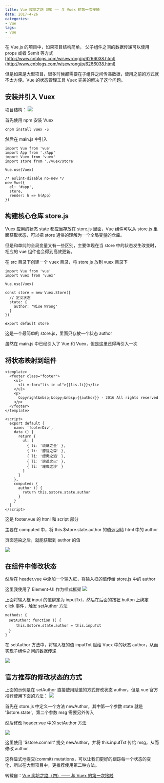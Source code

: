 ```yaml
---
title: Vue 爬坑之路（四）—— 与 Vuex 的第一次接触
date: 2017-4-26
categories:
- Vue
tags:
- Vue
---
```


在 Vue.js 的项目中，如果项目结构简单， 父子组件之间的数据传递可以使用  props 或者 $emit 等方式 [http://www.cnblogs.com/wisewrong/p/6266038.html](http://www.cnblogs.com/wisewrong/p/6266038.html)

但是如果是大型项目，很多时候都需要在子组件之间传递数据，使用之前的方式就不太方便。Vue 的状态管理工具 Vuex 完美的解决了这个问题。



## 安装并引入 Vuex

项目结构：
![](http://xie-blog.oss-cn-beijing.aliyuncs.com/blogImg/img27.png?Expires=1517568165&OSSAccessKeyId=TMP.AQFykThi91U598dTrJc_9IBPer-xtxfyUZ278vOwz9sVKvVjdZC6hsnJbSZiADAtAhQ8dmqdGscv8Mq8gp6YtjbW3Tmz3wIVALsOiURiHSXhx6xtRna9_tLmtbDC&Signature=S3WYQI%2BurTjNh8Axv1FKN915YQI%3D)

首先使用 npm 安装 Vuex
```
cnpm install vuex -S
```

然后在 main.js 中引入

```
import Vue from 'vue'
import App from './App'
import Vuex from 'vuex'
import store from './vuex/store'

Vue.use(Vuex)

/* eslint-disable no-new */
new Vue({
  el: '#app',
  store,
  render: h => h(App)
})
```




## 构建核心仓库 store.js

Vuex 应用的状态 state 都应当存放在 store.js 里面，Vue 组件可以从 store.js 里面获取状态，可以把 store 通俗的理解为一个全局变量的仓库。

但是和单纯的全局变量又有一些区别，主要体现在当 store 中的状态发生改变时，相应的 vue 组件也会得到高效更新。



在 src 目录下创建一个 vuex 目录，将 store.js 放到 vuex 目录下

```
import Vue from 'vue'
import Vuex from 'vuex'

Vue.use(Vuex)

const store = new Vuex.Store({
  // 定义状态
  state: {
    author: 'Wise Wrong'
  }
})

export default store
```
这是一个最简单的 store.js，里面只存放一个状态 author

虽然在 main.js 中已经引入了 Vue 和 Vuex，但是这里还得再引入一次





## 将状态映射到组件

```
<template>
  <footer class="footer">
    <ul>
      <li v-for="lis in ul">{{lis.li}}</li>
    </ul>
    <p>
      Copyright&nbsp;&copy;&nbsp;{{author}} - 2016 All rights reserved
    </p>
  </footer>
</template>

<script>
  export default {
    name: 'footerDiv',
    data () {
      return {
        ul: [
          { li: '琉璃之金' },
          { li: '朦胧之森' },
          { li: '缥缈之滔' },
          { li: '逍遥之火' },
          { li: '璀璨之沙' }
        ]
      }
    },
    computed: {
      author () {
        return this.$store.state.author
      }
    }
  }
</script>
```
这是 footer.vue 的 html 和 script 部分

主要在 computed 中，将 this.$store.state.author 的值返回给 html 中的 author

页面渲染之后，就能获取到 author 的值

![](http://xie-blog.oss-cn-beijing.aliyuncs.com/blogImg/img28.png?Expires=1517562713&OSSAccessKeyId=TMP.AQFykThi91U598dTrJc_9IBPer-xtxfyUZ278vOwz9sVKvVjdZC6hsnJbSZiADAtAhQ8dmqdGscv8Mq8gp6YtjbW3Tmz3wIVALsOiURiHSXhx6xtRna9_tLmtbDC&Signature=buPgz6OugEEXDIuRY1uwK%2Bzwnlc%3D)


## 在组件中修改状态

然后在 header.vue 中添加一个输入框，将输入框的值传给 store.js 中的 author

这里我使用了 Element-UI 作为样式框架
![](http://xie-blog.oss-cn-beijing.aliyuncs.com/blogImg/img29.png?Expires=1517562736&OSSAccessKeyId=TMP.AQFykThi91U598dTrJc_9IBPer-xtxfyUZ278vOwz9sVKvVjdZC6hsnJbSZiADAtAhQ8dmqdGscv8Mq8gp6YtjbW3Tmz3wIVALsOiURiHSXhx6xtRna9_tLmtbDC&Signature=OkVfeBVai5xfuI%2Byn5xPfiNcQ7k%3D)


上面将输入框 input 的值绑定为 inputTxt，然后在后面的按钮 button 上绑定 click 事件，触发 setAuthor 方法
```
methods: {
　setAuthor: function () {
　　　this.$store.state.author = this.inpuTxt
　}
}
```
在 setAuthor 方法中，将输入框的值 inputTxt 赋给 Vuex 中的状态 author，从而实现子组件之间的数据传递

![](http://xie-blog.oss-cn-beijing.aliyuncs.com/blogImg/img30.gif?Expires=1517562775&OSSAccessKeyId=TMP.AQFykThi91U598dTrJc_9IBPer-xtxfyUZ278vOwz9sVKvVjdZC6hsnJbSZiADAtAhQ8dmqdGscv8Mq8gp6YtjbW3Tmz3wIVALsOiURiHSXhx6xtRna9_tLmtbDC&Signature=VfallKJZxGYD1Q5PhN653IUpDmY%3D)


## 官方推荐的修改状态的方式

上面的示例是在 setAuthor 直接使用赋值的方式修改状态 author，但是 vue 官方推荐使用下面的方法：
![](http://xie-blog.oss-cn-beijing.aliyuncs.com/blogImg/img31.png?Expires=1517562812&OSSAccessKeyId=TMP.AQFykThi91U598dTrJc_9IBPer-xtxfyUZ278vOwz9sVKvVjdZC6hsnJbSZiADAtAhQ8dmqdGscv8Mq8gp6YtjbW3Tmz3wIVALsOiURiHSXhx6xtRna9_tLmtbDC&Signature=GNS%2B9Mr4%2Fkm%2BunRmZgKz0zUhats%3D)


首先在 store.js 中定义一个方法 newAuthor，其中第一个参数 state 就是 '$store.state'，第二个参数 msg 需要另外传入



然后修改 header.vue 中的 setAuthor 方法

![](http://xie-blog.oss-cn-beijing.aliyuncs.com/blogImg/img32.png?Expires=1517568206&OSSAccessKeyId=TMP.AQFykThi91U598dTrJc_9IBPer-xtxfyUZ278vOwz9sVKvVjdZC6hsnJbSZiADAtAhQ8dmqdGscv8Mq8gp6YtjbW3Tmz3wIVALsOiURiHSXhx6xtRna9_tLmtbDC&Signature=iDPgtNnIafG%2FRoUKcDI8yiXh4Tw%3D)

这里使用 '$store.commit' 提交 newAuthor，并将 this.inputTxt 传给 msg，从而修改 author


这样显式地提交(commit) mutations，可以让我们更好的跟踪每一个状态的变化，所以在大型项目中，更推荐使用第二种方法。

转载自：[Vue 爬坑之路（四）—— 与 Vuex 的第一次接触](http://www.cnblogs.com/wisewrong/p/6344390.html#3882396)